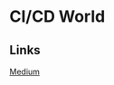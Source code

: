 # CI/CD World




## Links


[Medium](https://medium.com/@vizllx/build-test-deliver-a-complete-guideline-for-ios-ci-cd-5fa02bffa7ce)